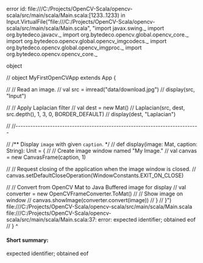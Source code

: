 error id: file:///C:/Projects/OpenCV-Scala/opencv-scala/src/main/scala/Main.scala:[1233..1233) in Input.VirtualFile("file:///C:/Projects/OpenCV-Scala/opencv-scala/src/main/scala/Main.scala", "import javax.swing._
import org.bytedeco.javacv._
import org.bytedeco.opencv.global.opencv_core._
import org.bytedeco.opencv.global.opencv_imgcodecs._
import org.bytedeco.opencv.global.opencv_imgproc._
import org.bytedeco.opencv.opencv_core._


object 

// object MyFirstOpenCVApp extends App {

//   // Read an image.
//   val src = imread("data/download.jpg")
//   display(src, "Input")

//   // Apply Laplacian filter
//   val dest = new Mat()
//   Laplacian(src, dest, src.depth(), 1, 3, 0, BORDER_DEFAULT)
//   display(dest, "Laplacian")

//   //---------------------------------------------------------------------------

//   /** Display `image` with given `caption`. */
//   def display(image: Mat, caption: String): Unit = {
//     // Create image window named "My Image."
//     val canvas = new CanvasFrame(caption, 1)

//     // Request closing of the application when the image window is closed.
//     canvas.setDefaultCloseOperation(WindowConstants.EXIT_ON_CLOSE)

//     // Convert from OpenCV Mat to Java Buffered image for display
//     val converter = new OpenCVFrameConverter.ToMat()
//     // Show image on window
//     canvas.showImage(converter.convert(image))
//   }
// }")
file:///C:/Projects/OpenCV-Scala/opencv-scala/src/main/scala/Main.scala
file:///C:/Projects/OpenCV-Scala/opencv-scala/src/main/scala/Main.scala:37: error: expected identifier; obtained eof
// }
    ^
#### Short summary: 

expected identifier; obtained eof